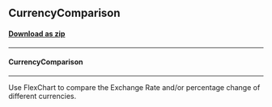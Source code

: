 ## CurrencyComparison
#### [Download as zip](https://downgit.github.io/#/home?url=https://github.com/GrapeCity/ComponentOne-UWP-Samples/tree/master/\C1.UWP.FlexChart\VB\CurrencyComparison)
____
#### CurrencyComparison
____
Use FlexChart to compare the Exchange Rate and/or percentage change of different currencies.
